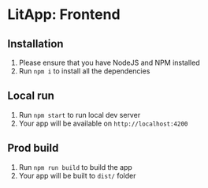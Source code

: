 # LitApp: Frontend

## Installation

1. Please ensure that you have NodeJS and NPM installed
2. Run `npm i` to install all the dependencies

## Local run

1. Run `npm start` to run local dev server
2. Your app will be available on `http://localhost:4200`

## Prod build

1. Run `npm run build` to build the app
2. Your app will be built to `dist/` folder

